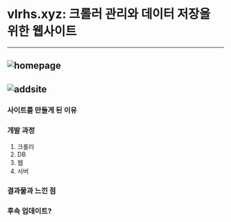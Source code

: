 # vlrhs.xyz: 크롤러 관리와 데이터 저장을 위한 웹사이트
---
![homepage](https://www.dropbox.com/s/1qfpdn9le3qx1tz/%EC%9B%B9%20%EC%BA%A1%EC%B2%98_5-12-2021_174217_vlrhs.xyz.jpeg?raw=1)
---
![addsite](https://www.dropbox.com/s/7c4wo6ha67e4ejp/%EC%9B%B9%20%EC%BA%A1%EC%B2%98_5-12-2021_17489_vlrhs.xyz.jpeg?raw=1)
---
### 사이트를 만들게 된 이유

### 개발 과정
1. 크롤러
2. DB
3. 웹
4. 서버

### 결과물과 느낀 점

### 후속 업데이트?

